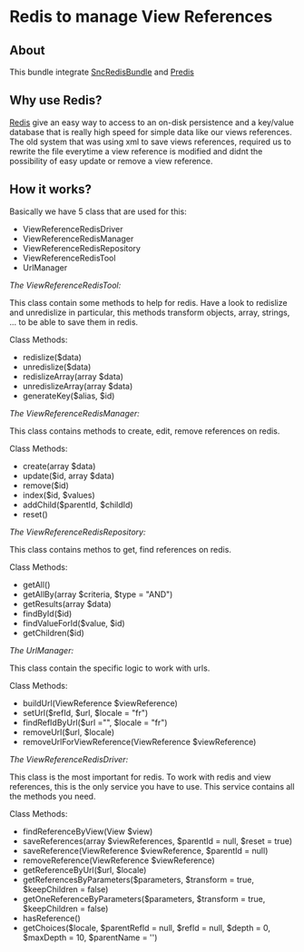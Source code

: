 # Redis to manage View References

## About

This bundle integrate [SncRedisBundle](https://github.com/snc/SncRedisBundle) and [Predis](https://github.com/nrk/predis)

## Why use Redis?

[Redis](http://redis.io/) give an easy way to access to an on-disk persistence and a key/value database that is really high speed for simple data like our views references.
The old system that was using xml to save views references, required us to rewrite the file everytime a view reference is modified and didnt the possibility of easy update or remove a view reference.

## How it works?

Basically we have 5 class that are used for this:
- ViewReferenceRedisDriver
- ViewReferenceRedisManager
- ViewReferenceRedisRepository
- ViewReferenceRedisTool
- UrlManager


_The ViewReferenceRedisTool:_

This class contain some methods to help for redis.
Have a look to redislize and unredislize in particular, this methods transform objects, array, strings, ... to be able to save them in redis.

Class Methods:
- redislize($data)
- unredislize($data)
- redislizeArray(array $data)
- unredislizeArray(array $data)
- generateKey($alias, $id)


_The ViewReferenceRedisManager:_

This class contains methods to create, edit, remove references on redis.

Class Methods:
- create(array $data)
- update($id, array $data)
- remove($id)
- index($id, $values)
- addChild($parentId, $childId)
- reset()


_The ViewReferenceRedisRepository:_

This class contains methos to get, find references on redis.

Class Methods:
- getAll()
- getAllBy(array $criteria, $type = "AND")
- getResults(array $data)
- findById($id)
- findValueForId($value, $id)
- getChildren($id)


_The UrlManager:_

This class contain the specific logic to work with urls.

Class Methods:
- buildUrl(ViewReference $viewReference)
- setUrl($refId, $url, $locale = "fr")
- findRefIdByUrl($url ="", $locale = "fr")
- removeUrl($url, $locale)
- removeUrlForViewReference(ViewReference $viewReference)


_The ViewReferenceRedisDriver:_

This class is the most important for redis. To work with redis and view references, this is the only service you have to use.
This service contains all the methods you need.

Class Methods:

- findReferenceByView(View $view)
- saveReferences(array $viewReferences, $parentId = null, $reset = true)
- saveReference(ViewReference $viewReference, $parentId = null)
- removeReference(ViewReference $viewReference)
- getReferenceByUrl($url, $locale)
- getReferencesByParameters($parameters, $transform = true, $keepChildren = false)
- getOneReferenceByParameters($parameters, $transform = true, $keepChildren = false)
- hasReference()
- getChoices($locale, $parentRefId = null, $refId = null, $depth = 0, $maxDepth = 10, $parentName = '')